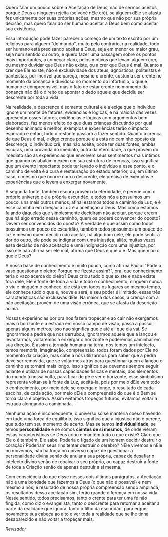 Quero falar um pouco sobre a Aceitação de Deus, não de sermos aceitos, porque Deus a ninguem rejeita (se você nEle crê), se alguém dEle se afasta fez unicamente por suas próprias ações, mesmo que não por sua própria decisão, mas quero falar do ser humano aceitar a Deus bem como aceitar sua existência.

Essa introdução pode fazer parecer o começo de um texto escrito por um religioso para alguém "do mundo", muito pelo contrário, na realidade, todo ser humano está precisando aceitar a Deus, seja em menor ou maior grau, seja num sentido ou outro, e quero fazer uma passagem sobre os pontos mais importantes, a começar claro, pelos motivos que levam alguem crer, ou mesmo duvidar que Deus não existe, ou a crer que Deus é mal. Quanto a crer que Ele existe, não é exclusividade dos ateus, agnósticos, politeístas e panteístas, por incrível que pareça, mesmo o crente, costuma ser crente no momento da bonança e duvidoso no momento do infortúnio, o que é humano e compreensível, mas o fato de estar crente no momento da bonança não dá o direito de apontar o dedo àquele que decidiu ser descrente por toda a vida.

Na realidade, a descrença é somente cultural e ela exige que o indivíduo ignore um monte de fatores, evidências e lógicas, e na maioria das vezes apresentar esses fatores, evidências e lógicas com argumentos bem elaborados, faz menos efeito do que duas crianças discutindo por qual desenho animado é melhor, exemplos e experiências terão o impacto esperado e então, todo o restante passará a fazer sentido. Quanto à crença de que Deus é mal, e digo crença porque ela está no caminho oposto da descrença, o indivíduo crê, mas não aceita, pode ter duas fontes, ambas escuras, uma provinda do imediato, outra da eternidade, a que provém do imediato são as experiências que envolvem seus sentimentos mais íntimos que quando os abalam mexem em sua estrutura de crenças, isso significa que um evento impactante pode ter levado o indivíduo a esse ponto, e o caminho de volta é a cura e restauração do estado anterior, ou, em último caso, o mesmo que ocorre com o descrente, ele precisa de exemplos e experiências que o levem a enxergar novamente.

A segunda fonte, também escura provém da eternidade, é perene com o próprio universo e é a própria escuridão, e todos nós a possuímos um pouco, uns mais outros menos, afinal estamos todos a caminho da Luz, e é esse caminho em direção à Luz é a aceitação a Deus. Mas como estamos falando daqueles que simplesmente decidiram não aceitar, porque creem que há algo errado nesse caminho, quem os poderá convencer do oposto? Devem ser convencidos do oposto? A verdade é que assim como todos possuímos um pouco de escuridão, também todos possuimos um pouco de luz e mesmo quem decidiu não aceitar, há algo bom nele, ele pode sentir a dor do outro, ele pode se indignar com uma injustiça, aliás, muitas vezes essa decisão de não aceitação é uma indignação com uma injustiça, por isso ele não afirma ser ele mal, afirma que Deus é que o é. Mas quem ou o que é Deus?

A nossa base de conhecimento é muito pouca, como afirma Paulo: "Pode o vaso questionar o oleiro: Porque me fizeste assim?", ora, que conhecimento teria o vazo acerca do oleiro? Deus criou tudo o que existe e nada existe fora dele, Ele é fonte de toda a vida e todo o conhecimento, ninguém nunca o viu e ninguém o conhece, ele está em todos os lugares ao mesmo tempo, ele conhece tudo o que é, houve e será, e seu poder é ilimitado, essas três características são exclusivas dEle. Na maioria dos casos, a crença com a não aceitação, provém de uma visão errônea, que se afasta da descrição acima.

Nossas experiências por ora nos fazem tropeçar e ao cair não exergamos mais o horizonte e a estrada em nosso campo de visão, passa a possuir apenas alguns metros, isso nao significa que é até ali que ela vai. Se ignorarmos a pedra que nos derrubou, ignorarmos aquele que a lançou e levantarmos, voltaremos a enxergar o horizonte e poderemos caminhar em sua direção. É assim a jornada humana na terra, nós temos um intelecto, temos memória, imaginação, compreensão, todos foram dados por Ele no momento da criação, mas cabe a nós utilizarmos para saber que a pedra deve ser removida, que se voltarmos atrás para questionar quem a lançou o caminho se tornará mais longo. Isso significa que devemos sempre seguir adiante e utilizar de nossas capacidades físicas e mentais, dos elementos do mundo à nossa volta, para ficar de pé e ver o horizonte, esse simbolismo representa voltar-se à fonte da Luz, aceitá-la, pois por meio dEle vem todo o conhecimento, por meio dele se enxerga o longe, o resultado de cada escolha, de cada ação, por meio dEle a compreensão do que é o Bem se torna clara e objetiva. Assim evitamos tropeços futuros, evitamos voltar a estrada alongando a caminhada.

Nenhuma ação é inconsequente, o universo só se manteria coeso havendo em tudo uma força de equilíbrio, isso significa que a injustiça não é perene, que tudo tem seu momento de acerto. Mas se temos <b>individualidade</b>, se temos <b>personalidade</b> e se somos <b>cientes de si mesmos</b>, de onde vieram essas características se Deus criou e mantém tudo o que existe? Claro que Ele o é também, Ele sabe. Poderia o fígado de um homem decidir destruir o coração? Poderiam seus rins tentar destruir o cérebro? NEle vivemos e nEle no movemos, não há força no universo capaz de questionar a personalidade divina senão de anular a sua própria, capaz de desafiar o intelecto divino senão de rebaixar o seu próprio, ou capaz destruir a fonte de toda a Criação senão de apenas destruir a si mesma.

Com consciência do que disse nesses dois últimos parágrafos, a Aceitação não é uma bondade que fazemos a Deus (o que não é possível) e nem mesmo a nós, é resultado de nossa própria compreensão sendo ampliada, os resultados dessa aceitação sim, terão grande diferença em nossa vida. Nesse sentido, todos precisamos, tanto o crente para ter uma fé não fingida, como diz o evangelista, tanto o descrente para retornar a aceitar a parte da realidade que ignora, tanto o filho da escuridão, para erguer novamente sua cabeça ao alto e ver toda a realidade que se lhe tinha desaparecido e não voltar a tropeçar mais.

<i>Revisado;</i>